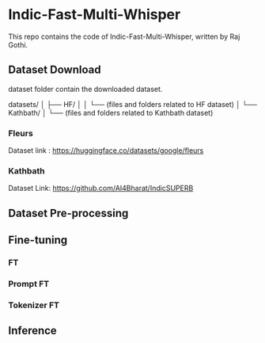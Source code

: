 # Indic-Fast-Multi-Whisper

This repo contains the code of Indic-Fast-Multi-Whisper, written by Raj Gothi.

## Dataset Download

dataset folder contain the downloaded dataset.

datasets/
│   ├── HF/
│   │   └── (files and folders related to HF dataset)
│   └── Kathbath/
│       └── (files and folders related to Kathbath dataset)

### Fleurs

Dataset link : https://huggingface.co/datasets/google/fleurs



### Kathbath

Dataset Link: https://github.com/AI4Bharat/IndicSUPERB




## Dataset Pre-processing


## Fine-tuning


### FT


### Prompt FT


### Tokenizer FT


## Inference


